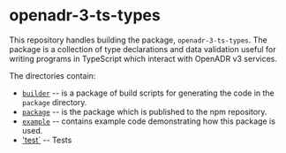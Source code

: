 # openadr-3-ts-types

This repository handles building the package, `openadr-3-ts-types`.  The package is a collection of type declarations and data validation useful for writing programs in TypeScript which interact with OpenADR v3 services.

The directories contain:

* [`builder`](./builder/README.md) -- is a package of build scripts for generating the code in the `package` directory.
* [`package`](./package/README.md) -- is the package which is published to the npm repository.
* [`example`](./example/README.md) -- contains example code demonstrating how this package is used.
* ['test`](./test/README.md) -- Tests


